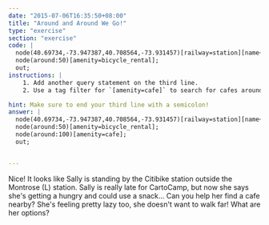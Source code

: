 ```yaml
---
date: "2015-07-06T16:35:50+08:00"
title: "Around and Around We Go!"
type: "exercise"
section: "exercise"
code: |
  node(40.69734,-73.947387,40.708564,-73.931457)[railway=station][name~'^Mo'];
  node(around:50)[amenity=bicycle_rental];
  out;
instructions: |
    1. Add another query statement on the third line.
    2. Use a tag filter for `[amenity=cafe]` to search for cafes around 100 meters of where Sally is.

hint: Make sure to end your third line with a semicolon!
answer: |
  node(40.69734,-73.947387,40.708564,-73.931457)[railway=station][name~'^Mo'];
  node(around:50)[amenity=bicycle_rental];
  node(around:100)[amenity=cafe];
  out;


---
```

Nice! It looks like Sally is standing by the Citibike station outside the Montrose (L) station. Sally is really late for CartoCamp, but now she says she's getting a hungry and could use a snack... Can you help her find a cafe nearby? She's feeling pretty lazy too, she doesn't want to walk far! What are her options?
